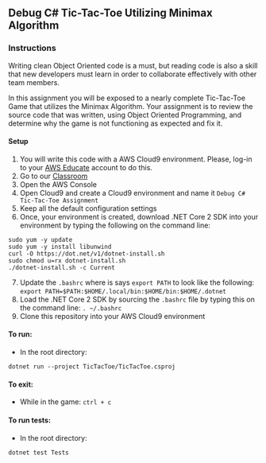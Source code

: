 ## Debug C# Tic-Tac-Toe Utilizing Minimax Algorithm

### Instructions
Writing clean Object Oriented code is a must, but reading code is also a skill that new developers must learn in order to collaborate effectively with other team members.

In this assignment you will be exposed to a nearly complete Tic-Tac-Toe Game that utilizes the Minimax Algorithm. Your assignment is to review the source code that was written, using Object Oriented Programming, and determine why the game is not functioning as expected and fix it.


#### Setup
1. You will write this code with a AWS Cloud9 environment. Please, log-in to your [AWS Educate](https://www.awseducate.com/signin/SiteLogin) account to do this.
2. Go to our [Classroom](https://www.awseducate.com/student/s/classrooms)
3. Open the AWS Console
4. Open Cloud9 and create a Cloud9 environment and name it `Debug C# Tic-Tac-Toe Assignment`
5. Keep all the default configuration settings
6. Once, your environment is created, download .NET Core 2 SDK into your environment by typing the following on the command line:
```
sudo yum -y update
sudo yum -y install libunwind
curl -O https://dot.net/v1/dotnet-install.sh
sudo chmod u=rx dotnet-install.sh
./dotnet-install.sh -c Current
```
7. Update the `.bashrc` where is says `export PATH` to look like the following: 
`export PATH=$PATH:$HOME/.local/bin:$HOME/bin:$HOME/.dotnet`
8. Load the .NET Core 2 SDK by sourcing the `.bashrc` file by typing this on the command line: `. ~/.bashrc`
9. Clone this repository into your AWS Cloud9 environment

#### To run:
+ In the root directory:
```
dotnet run --project TicTacToe/TicTacToe.csproj
```
#### To exit:
+ While in the game:
` ctrl + c `

#### To run tests:
+ In the root directory:
```
dotnet test Tests
```
